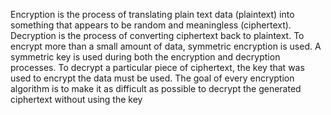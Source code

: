 Encryption is the process of translating plain text data (plaintext) into 
something that appears to be random and meaningless (ciphertext). 
Decryption is the process of converting ciphertext back to plaintext. To 
encrypt more than a small amount of data, symmetric encryption is 
used. A symmetric key is used during both the encryption and 
decryption processes. To decrypt a particular piece of ciphertext, the 
key that was used to encrypt the data must be used. The goal of every 
encryption algorithm is to make it as difficult as possible to decrypt the 
generated ciphertext without using the key
